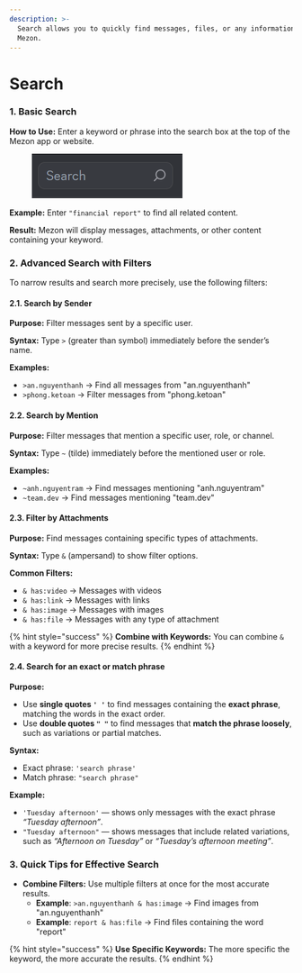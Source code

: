 ```yaml
---
description: >-
  Search allows you to quickly find messages, files, or any information within
  Mezon.
---
```


# Search

### **1. Basic Search**

**How to Use:** Enter a keyword or phrase into the search box at the top of the Mezon app or website.

<figure><img src="../../../../../../.gitbook/assets/image (52).png" alt=""><figcaption></figcaption></figure>

**Example:** Enter `"financial report"` to find all related content.

**Result:** Mezon will display messages, attachments, or other content containing your keyword.

### **2. Advanced Search with Filters**

To narrow results and search more precisely, use the following filters:

#### **2.1. Search by Sender**

**Purpose:** Filter messages sent by a specific user.

**Syntax:** Type `>` (greater than symbol) immediately before the sender’s name.

**Examples:**

* `>an.nguyenthanh` → Find all messages from "an.nguyenthanh"
* `>phong.ketoan` → Filter messages from "phong.ketoan"

#### **2.2. Search by Mention**

**Purpose:** Filter messages that mention a specific user, role, or channel.

**Syntax:** Type `~` (tilde) immediately before the mentioned user or role.

**Examples:**

* `~anh.nguyentram` → Find messages mentioning "anh.nguyentram"
* `~team.dev` → Find messages mentioning "team.dev"

#### **2.3. Filter by Attachments**

**Purpose:** Find messages containing specific types of attachments.

**Syntax:** Type `&` (ampersand) to show filter options.

**Common Filters:**

* `& has:video` → Messages with videos
* `& has:link` → Messages with links
* `& has:image` → Messages with images
* `& has:file` → Messages with any type of attachment

{% hint style="success" %}
**Combine with Keywords:** You can combine `&` with a keyword for more precise results.
{% endhint %}

#### **2.4. Search for an exact or match phrase**

**Purpose:**

* Use **single quotes `' '`** to find messages containing the **exact phrase**, matching the words in the exact order.
* Use **double quotes `" "`** to find messages that **match the phrase loosely**, such as variations or partial matches.

**Syntax:**

* Exact phrase: `'search phrase'`
* Match phrase: `"search phrase"`

**Example:**

* `'Tuesday afternoon'` — shows only messages with the exact phrase _“Tuesday afternoon”_.
* `"Tuesday afternoon"` — shows messages that include related variations, such as _“Afternoon on Tuesday”_ or _“Tuesday’s afternoon meeting”_.

### **3. Quick Tips for Effective Search**

* **Combine Filters:** Use multiple filters at once for the most accurate results.
  * **Example**: `>an.nguyenthanh & has:image` → Find images from "an.nguyenthanh"
  * **Example**: `report & has:file` → Find files containing the word "report"

{% hint style="success" %}
**Use Specific Keywords:** The more specific the keyword, the more accurate the results.
{% endhint %}
